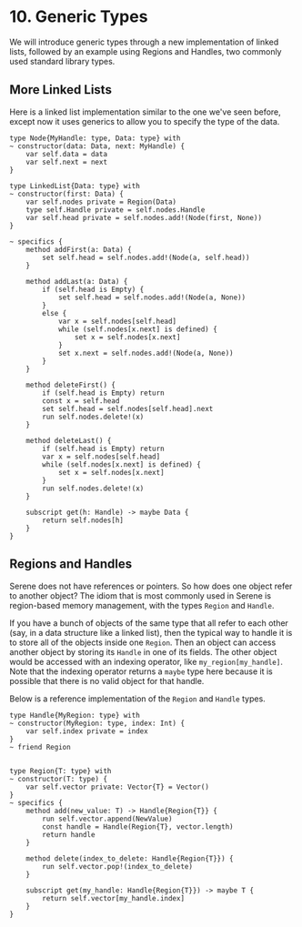 # 10. Generic Types
We will introduce generic types through a new implementation of linked lists, followed by an example using Regions and Handles, two commonly used standard library types.

## More Linked Lists

Here is a linked list implementation similar to the one we've seen before, except now it uses generics to allow you to specify the type of the data.

```serene
type Node{MyHandle: type, Data: type} with
~ constructor(data: Data, next: MyHandle) {
    var self.data = data
    var self.next = next
}

type LinkedList{Data: type} with
~ constructor(first: Data) {
	var self.nodes private = Region(Data)
    type self.Handle private = self.nodes.Handle
    var self.head private = self.nodes.add!(Node(first, None))
}

~ specifics {
    method addFirst(a: Data) {
        set self.head = self.nodes.add!(Node(a, self.head))
    }

    method addLast(a: Data) {
        if (self.head is Empty) {
            set self.head = self.nodes.add!(Node(a, None))
        }
        else {
            var x = self.nodes[self.head]
            while (self.nodes[x.next] is defined) {
                set x = self.nodes[x.next]
            }
            set x.next = self.nodes.add!(Node(a, None))
        }
    }

    method deleteFirst() {
        if (self.head is Empty) return
        const x = self.head
        set self.head = self.nodes[self.head].next
        run self.nodes.delete!(x)
    }

    method deleteLast() {
        if (self.head is Empty) return
        var x = self.nodes[self.head]
        while (self.nodes[x.next] is defined) {
            set x = self.nodes[x.next]
        }
        run self.nodes.delete!(x)
    }
    
    subscript get(h: Handle) -> maybe Data {
        return self.nodes[h]
    }
}
```

## Regions and Handles

Serene does not have references or pointers. So how does one object refer to another object? The idiom that is most commonly used in Serene is region-based memory management, with the types `Region` and `Handle`.

If you have a bunch of objects of the same type that all refer to each other (say, in a data structure like a linked list), then the typical way to handle it is to store all of the objects inside one `Region`.  Then an object can access another object by storing its `Handle` in one of its fields. The other object would be accessed with an indexing operator, like `my_region[my_handle]`. Note that the indexing operator returns a `maybe` type here because it is possible that there is no valid object for that handle.

Below is a reference implementation of the `Region` and `Handle` types.

```serene
type Handle{MyRegion: type} with
~ constructor(MyRegion: type, index: Int) {
    var self.index private = index
}
~ friend Region


type Region{T: type} with
~ constructor(T: type) {
    var self.vector private: Vector{T} = Vector()
}
~ specifics {
    method add(new_value: T) -> Handle{Region{T}} {
        run self.vector.append(NewValue)
        const handle = Handle(Region{T}, vector.length)
        return handle
    }

    method delete(index_to_delete: Handle{Region{T}}) {
        run self.vector.pop!(index_to_delete)
    }
    
    subscript get(my_handle: Handle{Region{T}}) -> maybe T {
        return self.vector[my_handle.index]
    }
}
```
